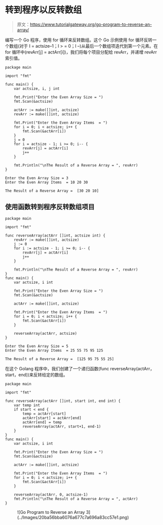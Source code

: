 # 转到程序以反转数组

> 原文：<https://www.tutorialgateway.org/go-program-to-reverse-an-array/>

编写一个 Go 程序，使用 for 循环来反转数组。这个 Go 示例使用 for 循环反转一个数组(对于 I = actsize–1；I > = 0；I –)从最后一个数组项迭代到第一个元素。在 for 循环中(revArr[j] = actArr[i])，我们将每个项目分配给 revArr，并递增 revArr 索引值。

```
package main

import "fmt"

func main() {
    var actsize, i, j int

    fmt.Print("Enter the Even Array Size = ")
    fmt.Scan(&actsize)

    actArr := make([]int, actsize)
    revArr := make([]int, actsize)

    fmt.Print("Enter the Even Array Items  = ")
    for i = 0; i < actsize; i++ {
        fmt.Scan(&actArr[i])
    }
    j = 0
    for i = actsize - 1; i >= 0; i-- {
        revArr[j] = actArr[i]
        j++
    }

    fmt.Println("\nThe Result of a Reverse Array = ", revArr)
}
```

```
Enter the Even Array Size = 3
Enter the Even Array Items  = 10 20 30

The Result of a Reverse Array =  [30 20 10]
```

## 使用函数转到程序反转数组项目

```
package main

import "fmt"

func reverseArray(actArr []int, actsize int) {
    revArr := make([]int, actsize)
    j := 0
    for i := actsize - 1; i >= 0; i-- {
        revArr[j] = actArr[i]
        j++
    }

    fmt.Println("\nThe Result of a Reverse Array = ", revArr)
}
func main() {
    var actsize, i int

    fmt.Print("Enter the Even Array Size = ")
    fmt.Scan(&actsize)

    actArr := make([]int, actsize)

    fmt.Print("Enter the Even Array Items  = ")
    for i = 0; i < actsize; i++ {
        fmt.Scan(&actArr[i])
    }

    reverseArray(actArr, actsize)
}
```

```
Enter the Even Array Size = 5
Enter the Even Array Items  = 25 55 75 95 125

The Result of a Reverse Array =  [125 95 75 55 25]
```

在这个 Golang 程序中，我们创建了一个递归函数(func reverseArray(actArr，start，end))来反转给定的数组。

```
package main

import "fmt"

func reverseArray(actArr []int, start int, end int) {
    var temp int
    if start < end {
        temp = actArr[start]
        actArr[start] = actArr[end]
        actArr[end] = temp
        reverseArray(actArr, start+1, end-1)
    }
}
func main() {
    var actsize, i int

    fmt.Print("Enter the Even Array Size = ")
    fmt.Scan(&actsize)

    actArr := make([]int, actsize)

    fmt.Print("Enter the Even Array Items  = ")
    for i = 0; i < actsize; i++ {
        fmt.Scan(&actArr[i])
    }

    reverseArray(actArr, 0, actsize-1)
    fmt.Println("\nThe Result of a Reverse Array = ", actArr)
}
```

<figure class="wp-block-image size-large">![Go Program to Reverse an Array 3](../Images/20ba56bba6076a677c7a696a83cc57e1.png)</figure>